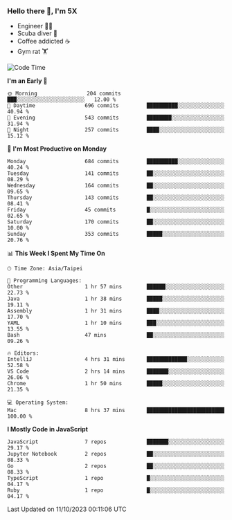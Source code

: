 ### Hello there 👋, I'm 5X

* Engineer 👨‍💻
* Scuba diver 🤿
* Coffee addicted ☕️
* Gym rat 🏋️

<!--START_SECTION:waka-->
![Code Time](http://img.shields.io/badge/Code%20Time-579%20hrs%2014%20mins-blue)

**I'm an Early 🐤** 

```text
🌞 Morning                204 commits         ███░░░░░░░░░░░░░░░░░░░░░░   12.00 % 
🌆 Daytime                696 commits         ██████████░░░░░░░░░░░░░░░   40.94 % 
🌃 Evening                543 commits         ████████░░░░░░░░░░░░░░░░░   31.94 % 
🌙 Night                  257 commits         ████░░░░░░░░░░░░░░░░░░░░░   15.12 % 
```
📅 **I'm Most Productive on Monday** 

```text
Monday                   684 commits         ██████████░░░░░░░░░░░░░░░   40.24 % 
Tuesday                  141 commits         ██░░░░░░░░░░░░░░░░░░░░░░░   08.29 % 
Wednesday                164 commits         ██░░░░░░░░░░░░░░░░░░░░░░░   09.65 % 
Thursday                 143 commits         ██░░░░░░░░░░░░░░░░░░░░░░░   08.41 % 
Friday                   45 commits          █░░░░░░░░░░░░░░░░░░░░░░░░   02.65 % 
Saturday                 170 commits         ██░░░░░░░░░░░░░░░░░░░░░░░   10.00 % 
Sunday                   353 commits         █████░░░░░░░░░░░░░░░░░░░░   20.76 % 
```


📊 **This Week I Spent My Time On** 

```text
🕑︎ Time Zone: Asia/Taipei

💬 Programming Languages: 
Other                    1 hr 57 mins        ██████░░░░░░░░░░░░░░░░░░░   22.73 % 
Java                     1 hr 38 mins        █████░░░░░░░░░░░░░░░░░░░░   19.11 % 
Assembly                 1 hr 31 mins        ████░░░░░░░░░░░░░░░░░░░░░   17.70 % 
YAML                     1 hr 10 mins        ███░░░░░░░░░░░░░░░░░░░░░░   13.55 % 
Bash                     47 mins             ██░░░░░░░░░░░░░░░░░░░░░░░   09.26 % 

🔥 Editors: 
IntelliJ                 4 hrs 31 mins       █████████████░░░░░░░░░░░░   52.58 % 
VS Code                  2 hrs 14 mins       ███████░░░░░░░░░░░░░░░░░░   26.06 % 
Chrome                   1 hr 50 mins        █████░░░░░░░░░░░░░░░░░░░░   21.35 % 

💻 Operating System: 
Mac                      8 hrs 37 mins       █████████████████████████   100.00 % 
```

**I Mostly Code in JavaScript** 

```text
JavaScript               7 repos             ███████░░░░░░░░░░░░░░░░░░   29.17 % 
Jupyter Notebook         2 repos             ██░░░░░░░░░░░░░░░░░░░░░░░   08.33 % 
Go                       2 repos             ██░░░░░░░░░░░░░░░░░░░░░░░   08.33 % 
TypeScript               1 repo              █░░░░░░░░░░░░░░░░░░░░░░░░   04.17 % 
Ruby                     1 repo              █░░░░░░░░░░░░░░░░░░░░░░░░   04.17 % 
```




 Last Updated on 11/10/2023 00:11:06 UTC
<!--END_SECTION:waka-->
